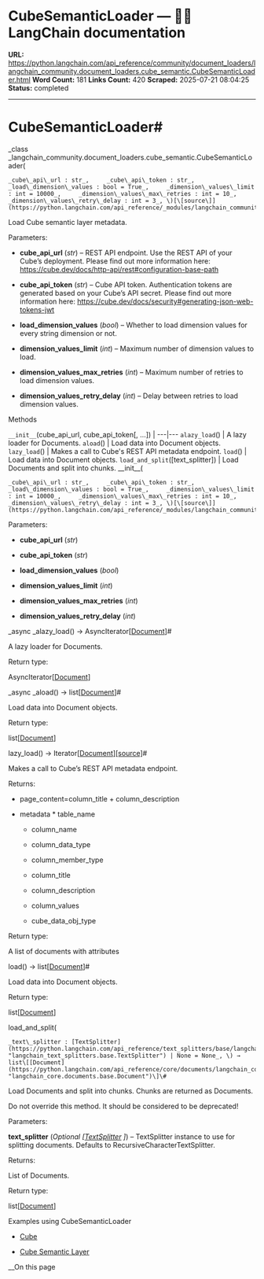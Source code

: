 # CubeSemanticLoader — 🦜🔗 LangChain  documentation

**URL:** https://python.langchain.com/api_reference/community/document_loaders/langchain_community.document_loaders.cube_semantic.CubeSemanticLoader.html
**Word Count:** 181
**Links Count:** 420
**Scraped:** 2025-07-21 08:04:25
**Status:** completed

---

# CubeSemanticLoader\#

_class _langchain\_community.document\_loaders.cube\_semantic.CubeSemanticLoader\(

    _cube\_api\_url : str_,     _cube\_api\_token : str_,     _load\_dimension\_values : bool = True_,     _dimension\_values\_limit : int = 10000_,     _dimension\_values\_max\_retries : int = 10_,     _dimension\_values\_retry\_delay : int = 3_, \)[\[source\]](https://python.langchain.com/api_reference/_modules/langchain_community/document_loaders/cube_semantic.html#CubeSemanticLoader)\#     

Load Cube semantic layer metadata.

Parameters:     

  * **cube\_api\_url** \(_str_\) – REST API endpoint. Use the REST API of your Cube’s deployment. Please find out more information here: <https://cube.dev/docs/http-api/rest#configuration-base-path>

  * **cube\_api\_token** \(_str_\) – Cube API token. Authentication tokens are generated based on your Cube’s API secret. Please find out more information here: <https://cube.dev/docs/security#generating-json-web-tokens-jwt>

  * **load\_dimension\_values** \(_bool_\) – Whether to load dimension values for every string dimension or not.

  * **dimension\_values\_limit** \(_int_\) – Maximum number of dimension values to load.

  * **dimension\_values\_max\_retries** \(_int_\) – Maximum number of retries to load dimension values.

  * **dimension\_values\_retry\_delay** \(_int_\) – Delay between retries to load dimension values.

Methods

`__init__`\(cube\_api\_url, cube\_api\_token\[, ...\]\) |    ---|---   `alazy_load`\(\) | A lazy loader for Documents.   `aload`\(\) | Load data into Document objects.   `lazy_load`\(\) | Makes a call to Cube's REST API metadata endpoint.   `load`\(\) | Load data into Document objects.   `load_and_split`\(\[text\_splitter\]\) | Load Documents and split into chunks.      \_\_init\_\_\(

    _cube\_api\_url : str_,     _cube\_api\_token : str_,     _load\_dimension\_values : bool = True_,     _dimension\_values\_limit : int = 10000_,     _dimension\_values\_max\_retries : int = 10_,     _dimension\_values\_retry\_delay : int = 3_, \)[\[source\]](https://python.langchain.com/api_reference/_modules/langchain_community/document_loaders/cube_semantic.html#CubeSemanticLoader.__init__)\#     

Parameters:     

  * **cube\_api\_url** \(_str_\)

  * **cube\_api\_token** \(_str_\)

  * **load\_dimension\_values** \(_bool_\)

  * **dimension\_values\_limit** \(_int_\)

  * **dimension\_values\_max\_retries** \(_int_\)

  * **dimension\_values\_retry\_delay** \(_int_\)

_async _alazy\_load\(\) → AsyncIterator\[[Document](https://python.langchain.com/api_reference/core/documents/langchain_core.documents.base.Document.html#langchain_core.documents.base.Document "langchain_core.documents.base.Document")\]\#     

A lazy loader for Documents.

Return type:     

AsyncIterator\[[Document](https://python.langchain.com/api_reference/core/documents/langchain_core.documents.base.Document.html#langchain_core.documents.base.Document "langchain_core.documents.base.Document")\]

_async _aload\(\) → list\[[Document](https://python.langchain.com/api_reference/core/documents/langchain_core.documents.base.Document.html#langchain_core.documents.base.Document "langchain_core.documents.base.Document")\]\#     

Load data into Document objects.

Return type:     

list\[[Document](https://python.langchain.com/api_reference/core/documents/langchain_core.documents.base.Document.html#langchain_core.documents.base.Document "langchain_core.documents.base.Document")\]

lazy\_load\(\) → Iterator\[[Document](https://python.langchain.com/api_reference/core/documents/langchain_core.documents.base.Document.html#langchain_core.documents.base.Document "langchain_core.documents.base.Document")\][\[source\]](https://python.langchain.com/api_reference/_modules/langchain_community/document_loaders/cube_semantic.html#CubeSemanticLoader.lazy_load)\#     

Makes a call to Cube’s REST API metadata endpoint.

Returns:     

  * page\_content=column\_title + column\_description

  * metadata          * table\_name

    * column\_name

    * column\_data\_type

    * column\_member\_type

    * column\_title

    * column\_description

    * column\_values

    * cube\_data\_obj\_type

Return type:     

A list of documents with attributes

load\(\) → list\[[Document](https://python.langchain.com/api_reference/core/documents/langchain_core.documents.base.Document.html#langchain_core.documents.base.Document "langchain_core.documents.base.Document")\]\#     

Load data into Document objects.

Return type:     

list\[[Document](https://python.langchain.com/api_reference/core/documents/langchain_core.documents.base.Document.html#langchain_core.documents.base.Document "langchain_core.documents.base.Document")\]

load\_and\_split\(

    _text\_splitter : [TextSplitter](https://python.langchain.com/api_reference/text_splitters/base/langchain_text_splitters.base.TextSplitter.html#langchain_text_splitters.base.TextSplitter "langchain_text_splitters.base.TextSplitter") | None = None_, \) → list\[[Document](https://python.langchain.com/api_reference/core/documents/langchain_core.documents.base.Document.html#langchain_core.documents.base.Document "langchain_core.documents.base.Document")\]\#     

Load Documents and split into chunks. Chunks are returned as Documents.

Do not override this method. It should be considered to be deprecated\!

Parameters:     

**text\_splitter** \(_Optional_ _\[_[_TextSplitter_](https://python.langchain.com/api_reference/text_splitters/base/langchain_text_splitters.base.TextSplitter.html#langchain_text_splitters.base.TextSplitter "langchain_text_splitters.base.TextSplitter") _\]_\) – TextSplitter instance to use for splitting documents. Defaults to RecursiveCharacterTextSplitter.

Returns:     

List of Documents.

Return type:     

list\[[Document](https://python.langchain.com/api_reference/core/documents/langchain_core.documents.base.Document.html#langchain_core.documents.base.Document "langchain_core.documents.base.Document")\]

Examples using CubeSemanticLoader

  * [Cube](https://python.langchain.com/docs/integrations/providers/cube/)

  * [Cube Semantic Layer](https://python.langchain.com/docs/integrations/document_loaders/cube_semantic/)

__On this page